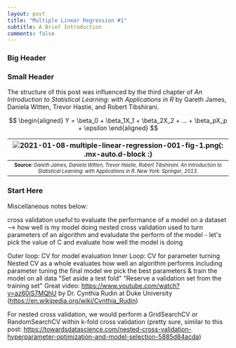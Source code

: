 ```yaml
---
layout: post
title: "Multiple Linear Regression #1"
subtitle: A Brief Introduction
comments: false
---
```


### Big Header

### Small Header

The structure of this post was influenced by the third chapter of *An Introduction to Statistical Learning: with Applications in R* by Gareth James, Daniela Witten, Trevor Hastie, and Robert Tibshirani.

$$
\begin{aligned} 
Y = \beta_0 + \beta_1X_1 + \beta_2X_2 + ... + \beta_pX_p + \epsilon 
\end{aligned}
$$

| ![2021-01-08-multiple-linear-regression-001-fig-1.png](/assets/img/2021-01-08-multiple-linear-regression-001-fig-1.png){: .mx-auto.d-block :} |
| :--: |
| <sub><sup>**Source:** *Gareth James, Daniela Witten, Trevor Hastie, Robert Tibshirani. An Introduction to Statistical Learning: with Applications in R. New York: Springer, 2013.* |

### Start Here

Miscellaneous notes below:

cross validation useful to evaluate the performance of a model on a dataset --> how well is my model doing
nested cross validation used to turn parameters of an algorithm and evaludate the perform of the model - let's pick the value of C and evaluate how well the model is doing

Outer loop: CV for model evaluation
Inner Loop: CV for parameter turning
Nested CV as a whole evaluates how well an algorithm performs including parameter tuning
the final model we pick the best parameters & train the model on all data
"Set aside a test fold"
"Reserve a validation set from the training set"
Great video: https://www.youtube.com/watch?v=az60jS7MQhU by Dr. Cynthia Rudin at Duke University (https://en.wikipedia.org/wiki/Cynthia_Rudin)

For nested cross validation, we would perform a GridSearchCV or RandomSearchCV within k-fold cross validation (pretty sure, similar to this post: https://towardsdatascience.com/nested-cross-validation-hyperparameter-optimization-and-model-selection-5885d84acda)
